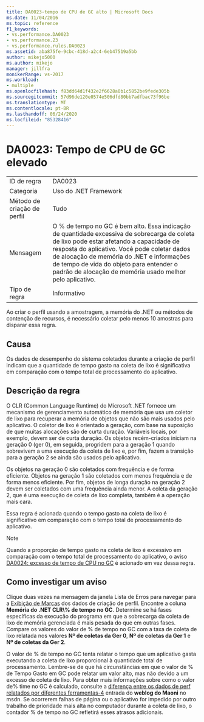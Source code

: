 ```yaml
---
title: DA0023-tempo de CPU de GC alto | Microsoft Docs
ms.date: 11/04/2016
ms.topic: reference
f1_keywords:
- vs.performance.DA0023
- vs.performance.23
- vs.performance.rules.DA0023
ms.assetid: aba875fe-9cbc-418d-a2c4-6eb47519a5bb
author: mikejo5000
ms.author: mikejo
manager: jillfra
monikerRange: vs-2017
ms.workload:
- multiple
ms.openlocfilehash: f83dd64d1f432e2f6628a0b1c5852be9fede305b
ms.sourcegitcommit: 57d96de120e0574e506dfd80bb7adfbac73f96be
ms.translationtype: MT
ms.contentlocale: pt-BR
ms.lasthandoff: 06/24/2020
ms.locfileid: "85328416"
---
```

# <a name="da0023-high-gc-cpu-time"></a>DA0023: Tempo de CPU de GC elevado

|||
|-|-|
|ID de regra|DA0023|
|Categoria|Uso do .NET Framework|
|Método de criação de perfil|Tudo|
|Mensagem|O % de tempo no GC é bem alto. Essa indicação de quantidade excessiva de sobrecarga de coleta de lixo pode estar afetando a capacidade de resposta do aplicativo. Você pode coletar dados de alocação de memória do .NET e informações de tempo de vida do objeto para entender o padrão de alocação de memória usado melhor pelo aplicativo.|
|Tipo de regra|Informativo|

 Ao criar o perfil usando a amostragem, a memória do .NET ou métodos de contenção de recursos, é necessário coletar pelo menos 10 amostras para disparar essa regra.

## <a name="cause"></a>Causa
 Os dados de desempenho do sistema coletados durante a criação de perfil indicam que a quantidade de tempo gasto na coleta de lixo é significativa em comparação com o tempo total de processamento do aplicativo.

## <a name="rule-description"></a>Descrição da regra
 O CLR (Common Language Runtime) do Microsoft .NET fornece um mecanismo de gerenciamento automático de memória que usa um coletor de lixo para recuperar a memória de objetos que não são mais usados pelo aplicativo. O coletor de lixo é orientado a geração, com base na suposição de que muitas alocações são de curta duração. Variáveis locais, por exemplo, devem ser de curta duração. Os objetos recém-criados iniciam na geração 0 (ger 0), em seguida, progridem para a geração 1 quando sobrevivem a uma execução da coleta de lixo e, por fim, fazem a transição para a geração 2 se ainda são usados pelo aplicativo.

 Os objetos na geração 0 são coletados com frequência e de forma eficiente. Objetos na geração 1 são coletados com menos frequência e de forma menos eficiente. Por fim, objetos de longa duração na geração 2 devem ser coletados com uma frequência ainda menor. A coleta da geração 2, que é uma execução de coleta de lixo completa, também é a operação mais cara.

 Essa regra é acionada quando o tempo gasto na coleta de lixo é significativo em comparação com o tempo total de processamento do aplicativo.

> [!NOTE]
> Quando a proporção de tempo gasto na coleta de lixo é excessivo em comparação com o tempo total de processamento do aplicativo, o aviso [DA0024: excesso de tempo de CPU no GC](../profiling/da0024-excessive-gc-cpu-time.md) é acionado em vez dessa regra.

## <a name="how-to-investigate-a-warning"></a>Como investigar um aviso
 Clique duas vezes na mensagem da janela Lista de Erros para navegar para a [Exibição de Marcas](../profiling/marks-view.md) dos dados de criação de perfil. Encontre a coluna **Memória do .NET CLR\\% de tempo no GC**. Determine se há fases específicas da execução do programa em que a sobrecarga da coleta de lixo de memória gerenciada é mais pesada do que em outras fases. Compare os valores do valor de % de tempo no GC com a taxa de coleta de lixo relatada nos valores **Nº de coletas da Ger 0**, **Nº de coletas da Ger 1** e **Nº de coletas da Ger 2**.

 O valor de % de tempo no GC tenta relatar o tempo que um aplicativo gasta executando a coleta de lixo proporcional à quantidade total de processamento. Lembre-se de que há circunstâncias em que o valor de % de Tempo Gasto em GC pode relatar um valor alto, mas não devido a um excesso de coleta de lixo. Para obter mais informações sobre como o valor de% time no GC é calculado, consulte a [diferença entre os dados de perf relatados por diferentes ferramentas-4](https://devblogs.microsoft.com/maoni/archive/difference-between-perf-data-reported-by-different-tools-4.aspx) entrada do **weblog do Maoni** no msdn. Se ocorrerem falhas de página ou o aplicativo for impedido por outro trabalho de prioridade mais alta no computador durante a coleta de lixo, o contador % de tempo no GC refletirá esses atrasos adicionais.
